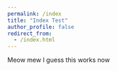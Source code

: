 ```yaml
---
permalink: /index
title: "Index Test"
author_profile: false
redirect_from: 
  - /index.html
---
```


Meow mew I guess this works now